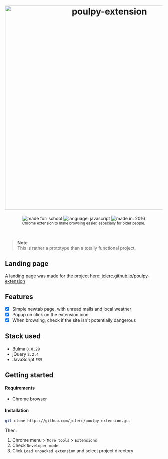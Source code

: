 <h1 align="center">
  <img alt="poulpy-extension" width="652" src="https://jclerc.github.io/assets/repos/banner/poulpy-extension.jpg">
  <br>
</h1>

<p align="center">
  <img alt="made for: school" src="https://jclerc.github.io/assets/static/badges/made-for/school.svg">
  <img alt="language: javascript" src="https://jclerc.github.io/assets/static/badges/language/javascript.svg">
  <img alt="made in: 2016" src="https://jclerc.github.io/assets/static/badges/made-in/2016.svg">
  <br>
  <sub>Chrome extension to make browsing easier, especially for older people.</sub>
</p>
<br>

> **Note** \
> This is rather a prototype than a totally functional project.

## Landing page

A landing page was made for the project here: [jclerc.github.io/poulpy-extension](https://jclerc.github.io/poulpy-extension/)

## Features

- [x] Simple newtab page, with unread mails and local weather
- [x] Popup on click on the extension icon
- [x] When browsing, check if the site isn't potentially dangerous

## Stack used

- Bulma `0.0.28`
- jQuery `2.2.4`
- JavaScript `ES5`

## Getting started

#### Requirements

- Chrome browser

#### Installation

```sh
git clone https://github.com/jclerc/poulpy-extension.git
```

Then:
1. Chrome menu > `More tools` > `Extensions`
2. Check `Developer mode`
3. Click `Load unpacked extension` and select project directory
